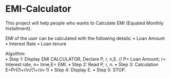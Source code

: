 # EMI-Calculator
This project will help people who wants to Calculate EMI (Equated Monthly Installment).

EMI of the user can be calculated with the following details: 
• Loan Amount 
• Interest Rate 
• Loan tenure 

Algoithm:  
• Step 1: Display EMI CALCULATOR, Declare P, r, n,E. 
// P= Loan Amount; r= Interest rate, n= time,E= EMI. 
• Step 2: Read P, r, n. 
• Step 3: Calculation E=P*r*((1+r)n/(1+r)n-1) 
• Step 4: Display E. 
• Step 5: STOP.
